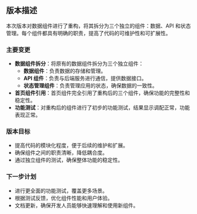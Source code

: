 ## 版本描述
本次版本对数据组件进行了重构，将其拆分为三个独立的组件：数据、API 和状态管理。每个组件都具有明确的职责，提高了代码的可维护性和可扩展性。

### 主要变更
- **数据组件拆分**：将原有的数据组件拆分为三个独立组件：
  - **数据组件**：负责数据的存储和管理。
  - **API 组件**：负责与后端服务进行通信，提供数据接口。
  - **状态管理组件**：负责管理应用的状态，确保数据的一致性。
- **首页组件引用**：首页组件完全引用了重构后的三个组件，确保功能的完整性和稳定性。
- **功能测试**：对重构后的组件进行了初步的功能测试，结果显示调配正常，功能表现正常。

### 版本目标
- 提高代码的模块化程度，便于后续的维护和扩展。
- 确保组件之间的职责清晰，降低耦合度。
- 通过独立组件的测试，确保整体功能的稳定性。

### 下一步计划
- 进行更全面的功能测试，覆盖更多场景。
- 根据测试反馈，优化组件性能和用户体验。
- 文档更新，确保开发人员能够快速理解和使用新组件。